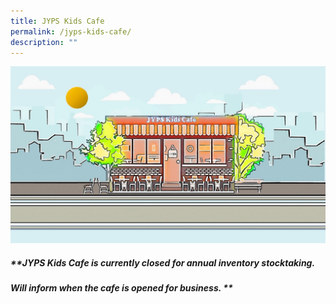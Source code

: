 ```yaml
---
title: JYPS Kids Cafe
permalink: /jyps-kids-cafe/
description: ""
---
```

![](/images/cafe%20front%20view.jpeg)

##### **JYPS Kids Cafe is currently closed for annual inventory stocktaking. <br>
##### Will inform when the cafe is opened for business. **
#####